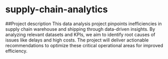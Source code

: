 # supply-chain-analytics
##Project description
This data analysis project pinpoints inefficiencies in supply chain warehouse and shipping through data-driven insights. By analyzing relevant datasets and KPIs, we aim to identify root causes of issues like delays and high costs. The project will deliver actionable recommendations to optimize these critical operational areas for improved efficiency.

